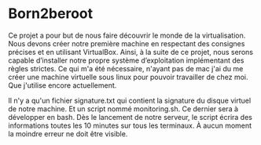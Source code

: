 # Born2beroot
Ce projet a pour but de nous faire découvrir le monde de la virtualisation. Nous devons créer notre première machine en respectant des consignes précises et en utilisant VirtualBox. Ainsi, à la suite de ce projet, nous serons capable d’installer notre propre système d’exploitation implémentant des règles strictes. 
Ce qui m'a été nécessaire, n'ayant pas de mac j'ai du me créer une machine virtuelle sous linux pour pouvoir travailler de chez moi. Que j'utilise encore actuellement.

Il n'y a qu'un fichier signature.txt qui contient la signature du disque virtuel de notre machine. Et un script nommé monitoring.sh. Ce dernier sera à développer en bash. Dès le lancement de notre serveur, le script écrira des informations toutes les 10 
minutes sur tous les terminaux. À aucun moment la moindre erreur ne doit être visible.

